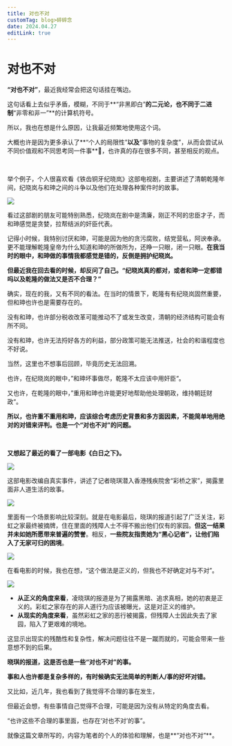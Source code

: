 ```yaml
---
title: 对也不对
customTag: blog>碎碎念
date: 2024.04.27
editLink: true
---
```


# 对也不对

**“对也不对”**，最近我经常会把这句话挂在嘴边。

这句话看上去似乎矛盾，模糊，不同于**“非黑即白”**的二元论，也不同于二进制**“非零和非一”**的计算机符号。

所以，我也在想是什么原因，让我最近频繁地使用这个词。

大概也许是因为更多承认了**“个人的局限性”**以及**“事物的复杂度”，从而会尝试从不同价值观和不同思考同一件事**🤔️，也许真的存在很多不同，甚至相反的观点。

<br/>

举个例子，个人很喜欢看《铁齿铜牙纪晓岚》这部电视剧，主要讲述了清朝乾隆年间，纪晓岚与和珅之间的斗争以及他们在处理各种案件时的故事。

![](https://files.mdnice.com/user/62574/df3da22d-8744-47ad-a88d-8d61289d26cc.jpeg)

看过这部剧的朋友可能特别熟悉，纪晓岚在剧中是清廉，刚正不阿的忠臣才子，而和珅感觉是贪婪，拉帮结派的奸臣代表。

记得小时候，我特别讨厌和珅，可能是因为他的贪污腐败，结党营私，阿谀奉承。更不能理解乾隆皇帝为什么知道和珅的所做所为，还睁一只眼，闭一只眼。**在我当时的眼中，和珅做的事情我都感觉是错的，反倒是拥护纪晓岚。**

**但最近我在回去看的时候，却反问了自己。“纪晓岚真的都对，或者和珅一定都错吗以及乾隆的做法又是否不合理？”**

确实，现在的我，又有不同的看法。在当时的情景下，乾隆有有纪晓岚固然重要，但和珅也许也是需要存在的。

没有和珅，也许部分税收改革可能推动不了或发生改变，清朝的经济结构可能会有所不同。

没有和珅，也许无法捋好各方的利益，部分政策可能无法推送，社会的和谐程度也不好说。

当然，这里也不想事后回顾，毕竟历史无法回溯。

也许，在纪晓岚的眼中，”和珅坏事做尽，乾隆不太应该中用奸臣“。

又也许，在乾隆的眼中，”重用和珅也许能更好地帮助他处理朝政，维持朝廷财政“。

**所以，也许重不重用和珅，应该综合考虑历史背景和多方面因素，不能简单地用绝对的对错来评判。也是一个“对也不对”的问题。**

<br/>

**又想起了最近的看了一部电影《白日之下》。**

![](https://files.mdnice.com/user/62574/0507f28d-848c-43c5-b97d-1f2387a3e0af.png)

这部电影改编自真实事件，讲述了记者晓琪潜入香港残疾院舍“彩桥之家”，揭露里面非人道生活的故事。

![](https://files.mdnice.com/user/62574/f4e0bba8-fe31-4191-8fa5-56dca0326553.png)

里面有一个场景影响比较深刻。就是在电影最后，晓琪的报道引起了广泛关注，彩虹之家最终被摘牌，住在里面的残障人士不得不搬出他们仅有的家园。**但这一结果并未如她所愿带来普遍的赞誉**。相反，**一些院友指责她为“黑心记者”，让他们陷入了无家可归的困境**。

![](https://files.mdnice.com/user/62574/b72d8f53-31f5-4ea0-af36-2ca8a3f1832b.png)

在看电影的时候，我也在想，“这个做法是正义的，但我也不好确定对与不对”。

![](https://files.mdnice.com/user/62574/8e2e4131-4d8f-4087-8081-6b75a609cf42.png)

- **从正义的角度来看**，凌晓琪的报道是为了揭露黑暗、追求真相，她的初衷是正义的。彩虹之家存在的非人道行为应该被曝光，这是对正义的维护。
- **从现实的角度来看**，虽然彩虹之家的恶行被揭露，但残障人士因此失去了家园，陷入了更艰难的境地。

这显示出现实的残酷性和复杂性，解决问题往往不是一蹴而就的，可能会带来一些意想不到的后果。

**晓琪的报道，这是否也是一些“对也不对”的事。**

**事和人也许都是复杂多样的，有时候确实无法简单的判断人/事的好坏对错。**

又比如，近几年，我也看到了我觉得不合理的事在发生，

但最近会想，有些事情自己觉得不合理，可能是因为没有从特定的角度去看。

“也许这些不合理的事里面，也存在‘对也不对’的事”。

就像这篇文章所写的，内容为笔者的个人的体验和理解，也是**“对也不对”**。
